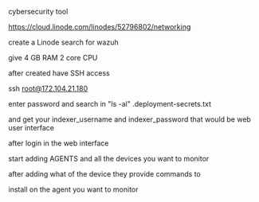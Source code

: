 cybersecurity tool

https://cloud.linode.com/linodes/52796802/networking

create a Linode search for wazuh

give 4 GB RAM 2 core CPU

after created have SSH access

ssh root@172.104.21.180

enter password
and search in "ls -al" .deployment-secrets.txt

and get your  indexer_username and  indexer_password that would be 
web user interface

after login in the web interface 

start adding AGENTS and all the devices you want to monitor

after adding what of the device they provide commands to 

install on the agent you want to monitor

